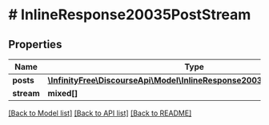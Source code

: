 # # InlineResponse20035PostStream

## Properties

Name | Type | Description | Notes
------------ | ------------- | ------------- | -------------
**posts** | [**\InfinityFree\DiscourseApi\Model\InlineResponse20035PostStreamPosts[]**](InlineResponse20035PostStreamPosts.md) |  | [optional]
**stream** | **mixed[]** |  | [optional]

[[Back to Model list]](../../README.md#models) [[Back to API list]](../../README.md#endpoints) [[Back to README]](../../README.md)
